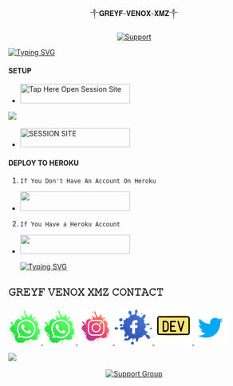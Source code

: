 <p align="center">                                                ༒𝐆𝐑𝐄𝐘𝐅-𝐕𝐄𝐍𝐎𝐗-𝐗𝐌𝐙༒
  

</p>
<p align="center"> 
  <a href="https://whatsapp.com/channel/0029VatokI45EjxufALmY32X">
    <img alt=Support height="390" src="https://files.catbox.moe/d3at0n.jpg"> 
    </p>
 
 
 


[![Typing SVG](https://readme-typing-svg.herokuapp.com?font=Fira+Code&pause=1000&color=000000&width=435&lines=𝑀𝐴𝐷𝐸+𝐵𝑌+GREYF+XMZ+2025+𝑇𝐻𝐴𝑁𝐾𝑆)](https://git.io/typing-svg)



#### SETUP 

- <a href="https://github.com/Greyfxmz/GREYF-VENOX-XMZ/fork"><img title="Tap Here Open Session Site" src="https://img.shields.io/badge/FORK THIS REPO-h?color=blue&style=for-the-badge&logo=msi" width="220" height="38.45"/></a></p>

<a><img src='https://i.imgur.com/LyHic3i.gif'/></a>


- <a href="https://greyf-venox-xmz1.onrender.com"><img title="SESSION SITE" src="https://img.shields.io/badge/SESSION SITE-h?color=green&style=for-the-badge&logo=msi" width="220" height="38.45"/></a></p>

#### DEPLOY TO HEROKU 
1. `If You Don't Have An Account On Heroku`

- <a align="center"><a href="https://signup.heroku.com">
 <img src="https://img.shields.io/badge/Create%20Account%20Now-red?style=for-the-badge&logo=heroku" width="220" height="38.45"/></a></p>

2. `If You Have a Heroku Account`

 - <a align="center"><a href="https://dashboard.heroku.com/new?template=https://github.com/Greyfxmz/GREYF-VENOX-XMZ/tree/main"> <img src="https://img.shields.io/badge/DEPLOY%20NOW-black?style=for-the-badge&logo=heroku" width="220" height="38.45"/></a></p>



     [![Typing SVG](https://readme-typing-svg.herokuapp.com?font=Fira+Code&pause=1000&color=000000&width=435&lines=𝑇𝐻𝐴𝑁𝐾𝑆+𝐹𝑂𝑅+𝑌𝑂𝑈𝑅+𝑆𝑈𝑃𝑃𝑂𝑅𝑇+GREYF+XMZ+𝐴𝐿𝑊𝐴𝑌𝑆)](https://git.io/typing-svg)






## 𝙶𝚁𝙴𝚈𝙵 𝚅𝙴𝙽𝙾𝚇 𝚇𝙼𝚉 𝙲𝙾𝙽𝚃𝙰𝙲𝚃
  
<a href="https://wa.me/+255765902829"> <img src="https://raw.githubusercontent.com/shizothetechie/database/main/icon/WhatsApp.png" width="13%"> </a>
  <a href="https://whatsapp.com/channel/0029VbAhZ7u65yD6m34IHh0i"> <img src="https://raw.githubusercontent.com/shizothetechie/database/main/icon/WhatsApp.png" width="13%"> </a>
  <a href=""> <img src="https://raw.githubusercontent.com/shizothetechie/database/main/icon/Instagram2.png" width="14%"> </a>
  <a href=""> <img src="https://raw.githubusercontent.com/shizothetechie/database/main/icon/Facebook.png" width="15%"> </a><a href="https://github.com/Greyfxmz/GREYF-VENOX-XMZ"> <img src="https://raw.githubusercontent.com/shizothetechie/database/main/icon/devto.png" width="15%"> </a><a href="Njabulo "> <img src="https://raw.githubusercontent.com/shizothetechie/database/main/icon/twitter.png" width="13%"> </a>
</p>


   

<a><img src='https://i.imgur.com/LyHic3i.gif'/></a>





<p align="center">
    <a href="https://chat.whatsapp.com/CYmVY5v3SMCLMq25xHAMWE">
        <img height="30" title="Support Group" src="https://img.shields.io/badge/Support%20Group-25D366?style=for-the-badge&logo=whatsapp&logoColor=white">
    </a>
</p>

